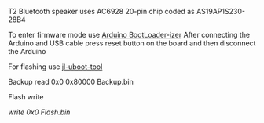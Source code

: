 T2 Bluetooth speaker uses AC6928 20-pin chip coded as AS19AP1S230-28B4


To enter firmware mode use [Arduino BootLoader-izer](https://github.com/christian-kramer/JieLi-AC690X-Familiarization)
After connecting the Arduino and USB cable press reset button on the board and then disconnect the Arduino

For flashing use [jl-uboot-tool](https://github.com/kagaimiq/jl-uboot-tool)

Backup
read 0x0 0x80000 Backup.bin

Flash
write <address> <file>
write 0x0 Flash.bin
